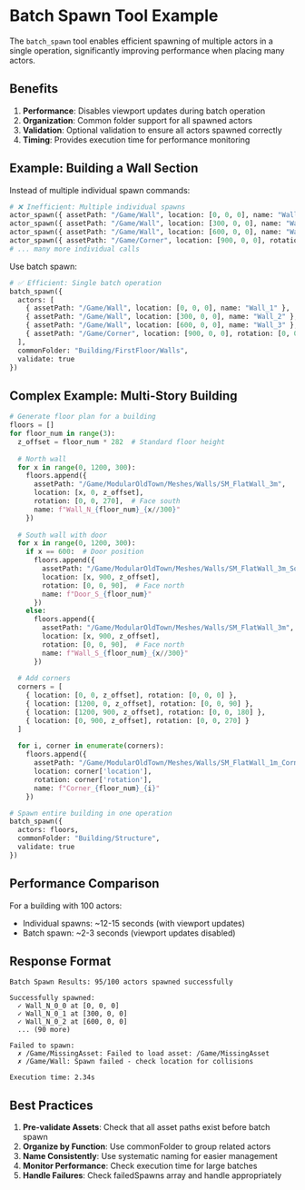 # Batch Spawn Tool Example

The `batch_spawn` tool enables efficient spawning of multiple actors in a single operation, significantly improving performance when placing many actors.

## Benefits

1. **Performance**: Disables viewport updates during batch operation
2. **Organization**: Common folder support for all spawned actors
3. **Validation**: Optional validation to ensure all actors spawned correctly
4. **Timing**: Provides execution time for performance monitoring

## Example: Building a Wall Section

Instead of multiple individual spawn commands:

```python
# ❌ Inefficient: Multiple individual spawns
actor_spawn({ assetPath: "/Game/Wall", location: [0, 0, 0], name: "Wall_1" })
actor_spawn({ assetPath: "/Game/Wall", location: [300, 0, 0], name: "Wall_2" })
actor_spawn({ assetPath: "/Game/Wall", location: [600, 0, 0], name: "Wall_3" })
actor_spawn({ assetPath: "/Game/Corner", location: [900, 0, 0], rotation: [0, 0, 90], name: "Corner_1" })
# ... many more individual calls
```

Use batch spawn:

```python
# ✅ Efficient: Single batch operation
batch_spawn({
  actors: [
    { assetPath: "/Game/Wall", location: [0, 0, 0], name: "Wall_1" },
    { assetPath: "/Game/Wall", location: [300, 0, 0], name: "Wall_2" },
    { assetPath: "/Game/Wall", location: [600, 0, 0], name: "Wall_3" },
    { assetPath: "/Game/Corner", location: [900, 0, 0], rotation: [0, 0, 90], name: "Corner_1" }
  ],
  commonFolder: "Building/FirstFloor/Walls",
  validate: true
})
```

## Complex Example: Multi-Story Building

```python
# Generate floor plan for a building
floors = []
for floor_num in range(3):
  z_offset = floor_num * 282  # Standard floor height
  
  # North wall
  for x in range(0, 1200, 300):
    floors.append({
      assetPath: "/Game/ModularOldTown/Meshes/Walls/SM_FlatWall_3m",
      location: [x, 0, z_offset],
      rotation: [0, 0, 270],  # Face south
      name: f"Wall_N_{floor_num}_{x//300}"
    })
  
  # South wall with door
  for x in range(0, 1200, 300):
    if x == 600:  # Door position
      floors.append({
        assetPath: "/Game/ModularOldTown/Meshes/Walls/SM_FlatWall_3m_SquareDoor",
        location: [x, 900, z_offset],
        rotation: [0, 0, 90],  # Face north
        name: f"Door_S_{floor_num}"
      })
    else:
      floors.append({
        assetPath: "/Game/ModularOldTown/Meshes/Walls/SM_FlatWall_3m",
        location: [x, 900, z_offset],
        rotation: [0, 0, 90],  # Face north
        name: f"Wall_S_{floor_num}_{x//300}"
      })
  
  # Add corners
  corners = [
    { location: [0, 0, z_offset], rotation: [0, 0, 0] },
    { location: [1200, 0, z_offset], rotation: [0, 0, 90] },
    { location: [1200, 900, z_offset], rotation: [0, 0, 180] },
    { location: [0, 900, z_offset], rotation: [0, 0, 270] }
  ]
  
  for i, corner in enumerate(corners):
    floors.append({
      assetPath: "/Game/ModularOldTown/Meshes/Walls/SM_FlatWall_1m_Corner",
      location: corner['location'],
      rotation: corner['rotation'],
      name: f"Corner_{floor_num}_{i}"
    })

# Spawn entire building in one operation
batch_spawn({
  actors: floors,
  commonFolder: "Building/Structure",
  validate: true
})
```

## Performance Comparison

For a building with 100 actors:
- Individual spawns: ~12-15 seconds (with viewport updates)
- Batch spawn: ~2-3 seconds (viewport updates disabled)

## Response Format

```
Batch Spawn Results: 95/100 actors spawned successfully

Successfully spawned:
  ✓ Wall_N_0_0 at [0, 0, 0]
  ✓ Wall_N_0_1 at [300, 0, 0]
  ✓ Wall_N_0_2 at [600, 0, 0]
  ... (90 more)

Failed to spawn:
  ✗ /Game/MissingAsset: Failed to load asset: /Game/MissingAsset
  ✗ /Game/Wall: Spawn failed - check location for collisions

Execution time: 2.34s
```

## Best Practices

1. **Pre-validate Assets**: Check that all asset paths exist before batch spawn
2. **Organize by Function**: Use commonFolder to group related actors
3. **Name Consistently**: Use systematic naming for easier management
4. **Monitor Performance**: Check execution time for large batches
5. **Handle Failures**: Check failedSpawns array and handle appropriately